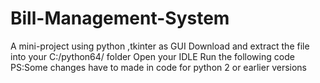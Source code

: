 # Bill-Management-System
A mini-project using python ,tkinter as GUI
Download and extract the file into your C:/python64/ folder
Open your IDLE
Run the following code
PS:Some changes have to made in code for python 2 or earlier versions
